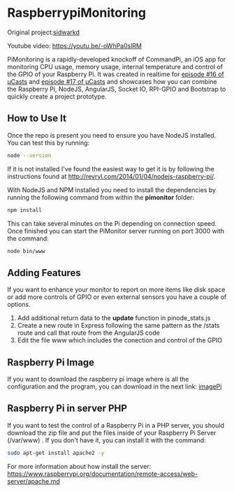# RaspberrypiMonitoring
Original project:[sidwarkd][urlSidwark]

Youtube video: https://youtu.be/-oWhPa0slRM

PiMonitoring is a rapidly-developed knockoff of CommandPi, an iOS app for monitoring CPU usage, memory usage, internal temperature and control of the GPIO of your Raspberry Pi. It was created in realtime for [episode #16 of &micro;Casts][episode] and [episode #17 of &micro;Casts][episode2] and showcases how you can combine the Raspberry Pi, NodeJS, AngularJS, Socket IO, RPI-GPIO and Bootstrap to quickly create a project prototype.

## How to Use It

Once the repo is present you need to ensure you have NodeJS installed. You can test this by running:

```bash
node --version
```

If it is not installed I've found the easiest way to get it is by following the instructions found at http://revryl.com/2014/01/04/nodejs-raspberry-pi/.

With NodeJS and NPM installed you need to install the dependencies by running the following command from within the **pimonitor** folder:

```bash
npm install
```

This can take several minutes on the Pi depending on connection speed. Once finished you can start the PiMonitor server running on port 3000 with the command:

```bash
node bin/www
```

## Adding Features
If you want to enhance your monitor to report on more items like disk space or add more controls of GPIO or even external sensors you have a couple of options.

1. Add additional return data to the **update** function in pinode_stats.js
2. Create a new route in Express following the same pattern as the /stats route and call that route from the AngularJS code
3. Edit the file www which includes the conection and control of the GPIO


## Raspberry Pi Image
If you want to download the raspberry pi image where is all the configuration and the program, you can download in the next link: [imagePi]


## Raspberry Pi in server PHP
If you want to test the control of a Raspberry Pi in a PHP server, you should download the zip file and put the files inside of your Raspberry Pi Server (/var/www) . If you don't have it, you can install it with the command:

```bash
sudo apt-get install apache2 -y
```

For more information about how install the server: https://www.raspberrypi.org/documentation/remote-access/web-server/apache.md


[episode]: http://blog.microcasts.tv/2014/04/14/pi_express_bootstrap_angular/
[urlSidwark]: https://github.com/sidwarkd/pimonitor
[episode2]:http://www.microcasts.tv/episodes/2014/06/21/using-socket-io-to-control-the-raspberry-pi-remotely/
[imagePi]:https://mega.nz/#!hU0AzDQT!ds_ebK0bc7-4QEJ_lJLn2an6tg2Nw2tXPcvalo9GG4g 
